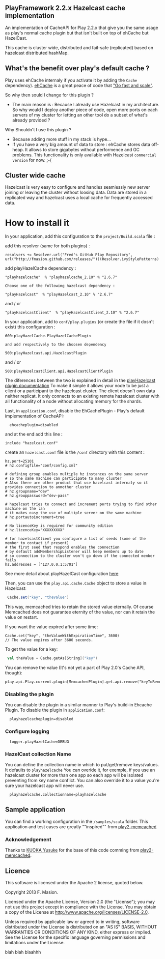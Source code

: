 PlayFramework 2.2.x Hazelcast cache implementation
---------------------------------------

An implementation of CacheAPI for Play 2.2.x that give you the same usage as play's normal cache plugin but that isn't built on top of ehCache but HazelCast.

This cache is cluster wide, distributed and fail-safe (replicated) based on hazelcast distributed hashMap.

## What's the benefit over play's default cache ?

Play uses ehCache internaly if you activate it by adding the `Cache` dependency). [ehCache](http://ehcache.org/) is a great peace of code that ["Go fast and scale"](http://ehcache.org/about/features).

So why then sould I change for this plugin ?
 
 * The main reason is : Because I already use Hazelcast in my architecture. So why would I deploy another piece of code, open more ports on each servers of my cluster for letting an other tool do a subset of what's already provided ?
 
Why Shouldn't I use this plugin ?

* Because adding more stuff in my stack is hype…
* If you have a very big amount of data to store : ehCache stores data off-heap. It allows to store gigabytes without performence and GC problems. This functionality is only available with Hazelcast `commercial version` for now. ;-( 

## Cluster wide cache

Hazelcast is very easy to configure and handles seamlessly new server joining or leaving the cluster without loosing data.
Data are stored in a replicated way and hazelcast uses a local cache for frequently accessed data. 

# How to install it


In your application, add this configuration to the `project/Build.scala` file :


add this resolver (same for both plugins) :

	resolvers += Resolver.url("Fred's GitHub Play Repository", url("http://fmasion.github.com/releases/"))(Resolver.ivyStylePatterns)



add playHazelCache dependency :

	"playhazelcache"  % "playhazelcache_2.10" % "2.6.7"
	
`Choose one of the following hazelcast dependency :`

	"playHazelcast"  % "playHazelcast_2.10" % "2.6.7"
and / or 

	"playHazelcastClient"  % "playHazelcastClient_2.10" % "2.6.7"
	
In your application, add to `conf/play.plugins` (or create the file if it dosn't exist) this configuration :

	600:playHazelCache.PlayHazelCachePlugin
	
`and add respectively to the choosen dependency`	

	500:playHazelcast.api.HazelcastPlugin
and / or
	
	500:playHazelcastClient.api.HazelcastClientPlugin
	
	

The diferences between the 	two is explained in detail in the [playHazelcast plugin documentation](https://github.com/fmasion/playHazelcast)
To make it simple it allows your node to be just a client or a participant to the hazelcast cluster.
The client doesn't own data neither replicat. It only connects to an existing remote hazelcast cluster with all functionality of a node without allocating memory for the shards.

	
	
Last, in `application.conf`, disable the EhCachePlugin - Play's default implementation of CacheAPI:

```
  ehcacheplugin=disabled
```
and at the end add this line :

	include "hazelcast.conf"

create an `hazelcast.conf` file is the `/conf` directory with this content :

	hz.port=25101
	# hz.configfile="conf/config.xml"
	
	# defining group enables multiple hz instances on the same server
	# so the same machine can participate to many cluster
	# Also there are other product that use hazelcast internaly so it provides connection to annother cluster
	# hz.groupname="dev"
	# hz.grouppassword="dev-pass"
	
	# hazelcast tries to connect and increment ports trying to find other machine on the lan
	# it makes easy the use of multiple server on the same machine
	# hz.portautoincrement=true
	
	# No licenceKey is required for community edition
	# hz.licenceKey="XXXXXXXXX"
		
	# for hazelcastClient you configure a list of seeds (some of the member to contact if present)
	# the first seed that respond enables the connection
	# by default addMembershipListener will keep members up to date 
	# so connection to the cluster won't go down if the connected member fails 
	hz.addresses = ["127.0.0.1:5701"]
	
See more detail about playHazelCast configuration [here](https://github.com/fmasion/playHazelcast)
	
Then, you can use the `play.api.cache.Cache` object to store a value in Hazelcast:

```scala
 Cache.set("key", "theValue")
```

This way, memcached tries to retain the stored value eternally.
Of course Memcached does not guarantee eternity of the value, nor can it retain the value on restart.

If you want the value expired after some time:

	Cache.set("key", "theValueWithExpirationTime", 3600)
 	// The value expires after 3600 seconds.

To get the value for a key:

```scala
 val theValue = Cache.getAs[String]("key")
```

You can remove the value (It's not yet a part of Play 2.0's Cache API, though):


 	play.api.Play.current.plugin[MemcachedPlugin].get.api.remove("keyToRemove")
 	

### Disabling the plugin

You can disable the plugin in a similar manner to Play's build-in Ehcache Plugin.
To disable the plugin in `application.conf`:

```
  playhazelcacheplugin=disabled
```

### Configure logging

```
  logger.playHazelCache=DEBUG
```

### HazelCast collection Name

You can define the collection name in which to put/get/remove keys/values. It defaults to `playhazelcache`
You can overide it, for exemple, if you use an hazelcast cluster for more than one app so each app will be isolated preventing from key name conflict.
You can also override it to a value you're sure your hazelcast app will never use. 

```
  playhazelcache.collectionname=playhazelcache
```

## Sample application

You can find a working configuration in the `/samples/scala` folder. This application and test cases are greatly ""inspired"" from [play2-memcached](https://github.com/mumoshu/play2-memcached) 

### Acknowledgement

Thanks to [KUOKA Yusuke](https://github.com/mumoshu) for the base of this code comming from [play2-memcached](https://github.com/mumoshu/play2-memcached).

## Licence

This software is licensed under the Apache 2 license, quoted below.

Copyright 2013 F. Masion.

Licensed under the Apache License, Version 2.0 (the "License"); you may not use this project except in compliance with the License. You may obtain a copy of the License at http://www.apache.org/licenses/LICENSE-2.0.

Unless required by applicable law or agreed to in writing, software distributed under the License is distributed on an "AS IS" BASIS, WITHOUT WARRANTIES OR CONDITIONS OF ANY KIND, either express or implied. See the License for the specific language governing permissions and limitations under the License.

blah blah blaahhh
